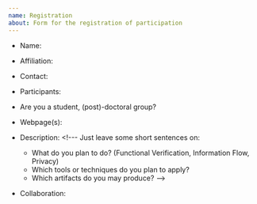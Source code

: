 ```yaml
---
name: Registration
about: Form for the registration of participation
---
```


* Name:    <!-- Fill in our (group) name -->
* Affiliation: <!-- the name of the university or insitite -->
* Contact: <!-- your name and email address --> 
* Participants: <!-- if you have a determined list of poeple, who are working on the challenge-->
* Are you a student, (post)-doctoral group?
* Webpage(s): <!--an URL you want us to refer to, personal page, group page or a 
  dedicated page of your VerifyThis participation (e.g. a repository or github)  -->

* Description: <!---
  Just leave some short sentences on: 
  - What do you plan to do? (Functional Verification, Information Flow, Privacy)
  - Which tools or techniques do you plan to apply?
  - Which artifacts do you may produce?
-->

* Collaboration:
 
  <!-- 
  - Are you open or searching for collaboration?
  - Which methods or tools should have the designated collaboration partner experience in?
  -->
  
  
<!-- Note your data will published on https://verifythis.github.io/participation/ -->
